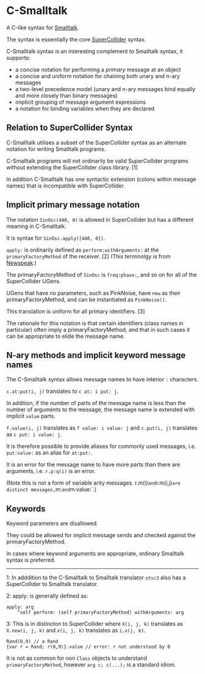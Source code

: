 # C-Smalltalk

A C-like syntax for [Smalltalk](https://squeak.org/).

The syntax is essentially the core [SuperCollider](https://www.audiosynth.com/) syntax.

C-Smalltalk syntax is an interesting complement to Smalltalk syntax, it supports:

- a concise notation for performing a _primary_ message at an object
- a concise and uniform notation for chaining both unary and n-ary messages
- a two-level precedence model (unary and n-ary messages bind equally and more closely than binary messages)
- implicit grouping of message argument expressions
- a notation for binding variables when they are declared

## Relation to SuperCollider Syntax

C-Smalltalk utilises a subset of the SuperCollider syntax as an alternate notation for writing Smalltalk programs.

C-Smalltalk programs will not ordinarily be valid SuperCollider programs without extending the SuperCollider class library. [1]

In addition C-Smalltalk has one syntactic extension (colons within message names) that is incompatible with SuperCollider.

## Implicit primary message notation

The notation `SinOsc(440, 0)` is allowed in SuperCollider but has a different meaning in C-Smalltalk.

It is syntax for `SinOsc.apply([440, 0])`.

`apply:` is ordinarily defined as `perform:withArguments:` at the `primaryFactoryMethod` of the receiver. [2]
(This terminolgy is from [Newspeak](https://newspeaklanguage.org/).)

The primaryFactoryMethod of `SinOsc` is `freq:phase:`, and so on for all of the SuperCollider UGens.

UGens that have no parameters, such as PinkNoise, have `new` as their primaryFactoryMethod, and can be instantiated as `PinkNoise()`.

This translation is uniform for all primary identifiers. [3]

The rationale for this notation is that certain identifiers (class names in particular) often imply a primaryFactoryMethod,
and that in such cases it can be appropriate to elide the message name.

## N-ary methods and implicit keyword message names

The C-Smalltalk syntax allows message names to have interior `:` characters.

`c.at:put(i, j)` translates to `c at: i put: j`.

In addition, if the number of parts of the message name is less than the number of arguments to the message, the message name is extended with implicit `value` parts.

`f.value(i, j)` translates as `f value: i value: j` and `c.put(i, j)` translates as `c put: i value: j`.

It is therefore possible to provide aliases for commonly used messages, i.e. `put:value:` as an alias for `at:put:`.

It is an error for the message name to have more parts than there are arguments, i.e. `r.p:q(i)` is an error.

(Note this is not a form of variable arity messages.  r.m(i)` and `r.m(i,j)` are distinct messages, `m:` and `m:value:`.)

## Keywords

Keyword parameters are disallowed.

They could be allowed for implicit message sends and checked against the primaryFactoryMethod.

In cases where keyword arguments are appropriate, ordinary Smalltalk syntax is preferred.

* * *

1: In adddition to the C-Smalltalk to Smalltalk translator `stsc3` also has a SuperCollider to Smalltalk translator.

2: apply: is generally defined as:

````
apply: arg
    ^self perform: (self primaryFactoryMethod) withArguments: arg
````

3: This is in distincton to SuperCollider where
   `X(i, j, k)` translates as `X.new(i, j, k)` and
   `x(i, j, k)` translates as `i.x(j, k)`.

````
Rand(0,9) // a Rand
{var r = Rand; r(0,9)}.value // error: r not understood by 0
````

It is not as common for non `Class` objects to understand `primaryFactoryMethod`, however `arg c; c(...);` is a standard idiom.
